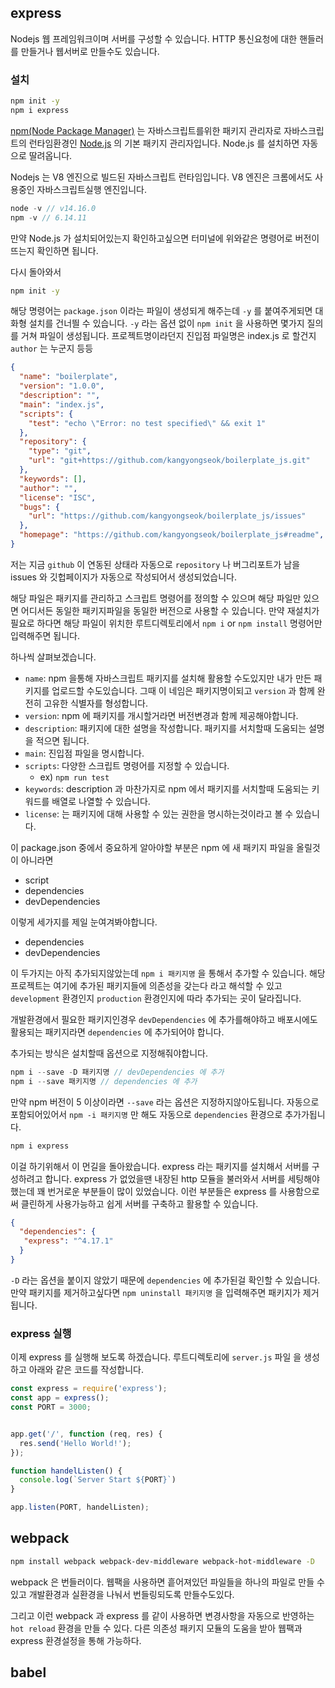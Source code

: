 ## express
Nodejs 웹 프레임워크이며 서버를 구성할 수 있습니다. HTTP 통신요청에 대한 핸들러를 만들거나 웹서버로 만들수도 있습니다.
  
### 설치
```bash
npm init -y
npm i express
```
[npm(Node Package Manager)](https://www.npmjs.com/) 는 자바스크립트를위한 패키지 관리자로 자바스크립트의 런타임환경인 [Node.js](https://nodejs.org/ko/) 의 기본 패키지 관리자입니다. Node.js 를 설치하면 자동으로 딸려옵니다.
  
Nodejs 는 V8 엔진으로 빌드된 자바스크립트 런타임입니다. V8 엔진은 크롬에서도 사용중인 자바스크립트실행 엔진입니다. 
  
```js
node -v // v14.16.0
npm -v // 6.14.11 
```
만약 Node.js 가 설치되어있는지 확인하고싶으면 터미널에 위와같은 명령어로 버전이 뜨는지 확인하면 됩니다. 
  
다시 돌아와서 
```bash
npm init -y
```
해당 명령어는 `package.json` 이라는 파일이 생성되게 해주는데 `-y` 를 붙여주게되면 대화형 설치를 건너띌 수 있습니다. `-y` 라는 옵션 없이 `npm init` 을 사용하면 몇가지 질의를 거쳐 파일이 생성됩니다. 프로젝트명이라던지 진입점 파일명은 index.js 로 할건지 `author` 는 누군지 등등
  
```json
{
  "name": "boilerplate",
  "version": "1.0.0",
  "description": "",
  "main": "index.js",
  "scripts": {
    "test": "echo \"Error: no test specified\" && exit 1"
  },
  "repository": {
    "type": "git",
    "url": "git+https://github.com/kangyongseok/boilerplate_js.git"
  },
  "keywords": [],
  "author": "",
  "license": "ISC",
  "bugs": {
    "url": "https://github.com/kangyongseok/boilerplate_js/issues"
  },
  "homepage": "https://github.com/kangyongseok/boilerplate_js#readme",
}
```
저는 지금 `github` 이 연동된 상태라 자동으로 `repository` 나 버그리포트가 남을 issues 와 깃헙페이지가 자동으로 작성되어서 생성되었습니다.
  
해당 파일은 패키지를 관리하고 스크립트 명령어를 정의할 수 있으며 해당 파일만 있으면 어디서든 동일한 패키지파일을 동일한 버전으로 사용할 수 있습니다. 만약 재설치가 필요로 하다면 해당 파일이 위치한 루트디렉토리에서 `npm i` or `npm install` 명령어만 입력해주면 됩니다.
  
하나씩 살펴보겠습니다.
  
- `name`: npm 을통해 자바스크립트 패키지를 설치해 활용할 수도있지만 내가 만든 패키지를 업로드할 수도있습니다. 그때 이 네임은 패키지명이되고 `version` 과 함께 완전히 고유한 식별자를 형성합니다.
- `version`: npm 에 패키지를 개시할거라면 버전변경과 함께 제공해야합니다.
- `description`: 패키지에 대한 설명을 작성합니다. 패키지를 서치할때 도움되는 설명을 적으면 됩니다.
- `main`: 진입점 파일을 명시합니다.
- `scripts`: 다양한 스크립트 명령어를 지정할 수 있습니다.
  - ex) `npm run test`
- `keywords`: description 과 마찬가지로 npm 에서 패키지를 서치할때 도움되는 키워드를 배열로 나열할 수 있습니다.
- `license`: 는 패키지에 대해 사용할 수 있는 권한을 명시하는것이라고 볼 수 있습니다.
  
이 package.json 중에서 중요하게 알아야할 부분은 npm 에 새 패키지 파일을 올릴것이 아니라면 
- script
- dependencies
- devDependencies
  
이렇게 세가지를 제일 눈여겨봐야합니다.
 
- dependencies
- devDependencies
  
이 두가지는 아직 추가되지않았는데 `npm i 패키지명` 을 통해서 추가할 수 있습니다. 해당 프로젝트는 여기에 추가된 패키지들에 의존성을 갖는다 라고 해석할 수 있고 `development` 환경인지 `production` 환경인지에 따라 추가되는 곳이 달라집니다.
  
개발환경에서 필요한 패키지인경우 `devDependencies` 에 추가를해야하고 배포시에도 활용되는 패키지라면 `dependencies` 에 추가되어야 합니다. 
  
추가되는 방식은 설치할때 옵션으로 지정해줘야합니다.
  
```js
npm i --save -D 패키지명 // devDependencies 에 추가
npm i --save 패키지명 // dependencies 에 추가
```
만약 npm 버전이 5 이상이라면 `--save` 라는 옵션은 지정하지않아도됩니다. 자동으로 포함되어있어서 `npm -i 패키지명` 만 해도 자동으로 `dependencies` 환경으로 추가가됩니다.
  
```bash
npm i express
```
이걸 하기위해서 이 먼길을 돌아왔습니다. express 라는 패키지를 설치해서 서버를 구성하려고 합니다. express 가 없었을땐 내장된 http 모듈을 불러와서 서버를 세팅해야했는데 꽤 번거로운 부분들이 많이 있었습니다. 이런 부분들은 express 를 사용함으로써 클린하게 사용가능하고 쉽게 서버를 구축하고 활용할 수 있습니다.

```json
{
  "dependencies": {
   "express": "^4.17.1"
  }
}
```
`-D` 라는 옵션을 붙이지 않았기 때문에 `dependencies` 에 추가된걸 확인할 수 있습니다. 만약 패키지를 제거하고싶다면 `npm uninstall 패키지명` 을 입력해주면 패키지가 제거됩니다.
  
### express 실행
이제 express 를 실행해 보도록 하겠습니다. 루트디렉토리에 `server.js` 파일 을 생성하고 아래와 같은 코드를 작성합니다.
```js
const express = require('express');
const app = express();
const PORT = 3000;


app.get('/', function (req, res) {
  res.send('Hello World!');
});

function handelListen() {
  console.log(`Server Start ${PORT}`)
}

app.listen(PORT, handelListen);

```


## webpack
```bash
npm install webpack webpack-dev-middleware webpack-hot-middleware -D
```
webpack 은 번들러이다. 웹팩을 사용하면 흩어져있던 파일들을 하나의 파일로 만들 수 있고 개발환경과 실환경을 나눠서 번들링되도록 만들수도있다.
 
그리고 이런 webpack 과 express 를 같이 사용하면 변경사항을 자동으로 반영하는 `hot reload` 환경을 만들 수 있다. 다른 의존성 패키지 모듈의 도움을 받아 웹팩과 express 환경설정을 통해 가능하다.


## babel